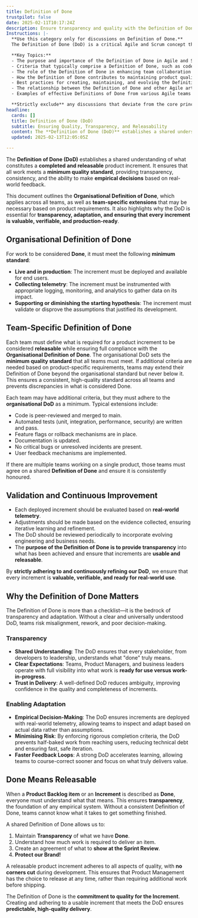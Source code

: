 ```yaml
---
title: Definition of Done
trustpilot: false
date: 2025-02-11T10:17:24Z
description: Ensure transparency and quality with the Definition of Done (DoD). Align teams on what it means for work to be truly complete.
Instructions: |-
  **Use this category only for discussions on Definition of Done.**  
  The Definition of Done (DoD) is a critical Agile and Scrum concept that ensures transparency and quality in the delivery of work. It serves as a shared understanding among team members regarding the criteria that must be met for a product increment to be considered complete. The DoD helps to align teams on expectations and promotes accountability, ultimately leading to higher quality outcomes.

  **Key Topics:**
  - The purpose and importance of the Definition of Done in Agile and Scrum frameworks.
  - Criteria that typically comprise a Definition of Done, such as code review, testing, documentation, and acceptance criteria.
  - The role of the Definition of Done in enhancing team collaboration and communication.
  - How the Definition of Done contributes to maintaining product quality and reducing technical debt.
  - Best practices for creating, maintaining, and evolving the Definition of Done within teams.
  - The relationship between the Definition of Done and other Agile artefacts, such as the Product Backlog and Sprint Backlog.
  - Examples of effective Definitions of Done from various Agile teams and projects.

  **Strictly exclude** any discussions that deviate from the core principles of the Definition of Done, such as unrelated project management practices, non-Agile methodologies, or personal opinions on team dynamics that do not directly relate to the DoD.
headline:
  cards: []
  title: Definition of Done (DoD)
  subtitle: Ensuring Quality, Transparency, and Releasability
  content: The **Definition of Done (DoD)** establishes a shared understanding of what makes a product increment **complete and releasable**, ensuring all work meets a **minimum quality standard**. It enhances transparency, consistency, and empirical decision-making by providing clear criteria for done work. This includes an Organisational Definition of Done that applies across teams, with team-specific extensions as needed. A well-defined DoD is essential for adaptation, accountability, and delivering valuable, verifiable, and production-ready increments.
  updated: 2025-02-13T12:05:05Z

---
```

The **Definition of Done (DoD)** establishes a shared understanding of what constitutes a **completed and releasable** product increment. It ensures that all work meets a **minimum quality standard**, providing transparency, consistency, and the ability to make **empirical decisions** based on real-world feedback.

This document outlines the **Organisational Definition of Done**, which applies across all teams, as well as **team-specific extensions** that may be necessary based on product requirements. It also highlights why the DoD is essential for **transparency, adaptation, and ensuring that every increment is valuable, verifiable, and production-ready**.

## Organisational Definition of Done

For work to be considered **Done**, it must meet the following **minimum standard**:

- **Live and in production**: The increment must be deployed and available for end users.
- **Collecting telemetry**: The increment must be instrumented with appropriate logging, monitoring, and analytics to gather data on its impact.
- **Supporting or diminishing the starting hypothesis**: The increment must validate or disprove the assumptions that justified its development.

## Team-Specific Definition of Done

Each team must define what is required for a product increment to be considered **releasable** while ensuring full compliance with the **Organisational Definition of Done**. The organisational DoD sets the **minimum quality standard** that all teams must meet. If additional criteria are needed based on product-specific requirements, teams may extend their Definition of Done beyond the organisational standard but never below it. This ensures a consistent, high-quality standard across all teams and prevents discrepancies in what is considered Done.

Each team may have additional criteria, but they must adhere to the **organisational DoD** as a minimum. Typical extensions include:

- Code is peer-reviewed and merged to main.
- Automated tests (unit, integration, performance, security) are written and pass.
- Feature flags or rollback mechanisms are in place.
- Documentation is updated.
- No critical bugs or unresolved incidents are present.
- User feedback mechanisms are implemented.

If there are multiple teams working on a single product, those teams must agree on a shared **Definition of Done** and ensure it is consistently honoured.

## Validation and Continuous Improvement

- Each deployed increment should be evaluated based on **real-world telemetry**.
- Adjustments should be made based on the evidence collected, ensuring iterative learning and refinement.
- The DoD should be reviewed periodically to incorporate evolving engineering and business needs.
- The **purpose of the Definition of Done is to provide transparency** into what has been achieved and ensure that increments are **usable and releasable**.

By **strictly adhering to and continuously refining our DoD**, we ensure that every increment is **valuable, verifiable, and ready for real-world use**.

## Why the Definition of Done Matters

The Definition of Done is more than a checklist—it is the bedrock of transparency and adaptation. Without a clear and universally understood DoD, teams risk misalignment, rework, and poor decision-making.

### Transparency

- **Shared Understanding**: The DoD ensures that every stakeholder, from developers to leadership, understands what "done" truly means.
- **Clear Expectations**: Teams, Product Managers, and business leaders operate with full visibility into what work is **ready for use versus work-in-progress**.
- **Trust in Delivery**: A well-defined DoD reduces ambiguity, improving confidence in the quality and completeness of increments.

### Enabling Adaptation

- **Empirical Decision-Making**: The DoD ensures increments are deployed with real-world telemetry, allowing teams to inspect and adapt based on actual data rather than assumptions.
- **Minimising Risk**: By enforcing rigorous completion criteria, the DoD prevents half-baked work from reaching users, reducing technical debt and ensuring fast, safe iteration.
- **Faster Feedback Loops**: A strong DoD accelerates learning, allowing teams to course-correct sooner and focus on what truly delivers value.

## Done Means Releasable

When a **Product Backlog item** or an **Increment** is described as **Done**, everyone must understand what that means. This ensures **transparency**, the foundation of any empirical system. Without a consistent Definition of Done, teams cannot know what it takes to get something finished.

A shared Definition of Done allows us to:

1. Maintain **Transparency** of what we have **Done**.
2. Understand how much work is required to deliver an item.
3. Create an agreement of what to **show at the Sprint Review**.
4. **Protect our Brand!**

A releasable product increment adheres to all aspects of quality, with **no corners cut** during development. This ensures that Product Management has the choice to release at any time, rather than requiring additional work before shipping.

The Definition of Done is the **commitment to quality for the Increment**. Creating and adhering to a usable increment that meets the DoD ensures **predictable, high-quality delivery**.

